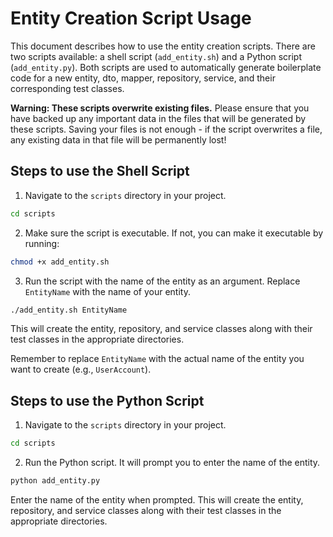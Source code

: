 # Entity Creation Script Usage

This document describes how to use the entity creation scripts. There are two scripts available: a shell script (`add_entity.sh`) and a Python script (`add_entity.py`). Both scripts are used to automatically generate boilerplate code for a new entity, dto, mapper, repository, service, and their corresponding test classes.

**Warning: These scripts overwrite existing files.**
Please ensure that you have backed up any important data in the files that will be generated by these scripts. Saving your files is not enough - if the script overwrites a file, any existing data in that file will be permanently lost!

## Steps to use the Shell Script

1. Navigate to the `scripts` directory in your project.

```bash
cd scripts
```

2. Make sure the script is executable. If not, you can make it executable by running:

```bash
chmod +x add_entity.sh
```

3. Run the script with the name of the entity as an argument. Replace `EntityName` with the name of your entity.

```bash
./add_entity.sh EntityName
```

This will create the entity, repository, and service classes along with their test classes in the appropriate directories.

Remember to replace `EntityName` with the actual name of the entity you want to create (e.g., `UserAccount`).

## Steps to use the Python Script

1. Navigate to the `scripts` directory in your project.

```bash
cd scripts
```

2. Run the Python script. It will prompt you to enter the name of the entity.

```bash
python add_entity.py
```

Enter the name of the entity when prompted. This will create the entity, repository, and service classes along with their test classes in the appropriate directories.
